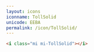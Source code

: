 ```yaml
---
layout: icons
iconname: TollSolid
unicode: EEBA
permalink: /icon/TollSolid/
---
```


``` html
<i class="mi mi-TollSolid"></i>
```
